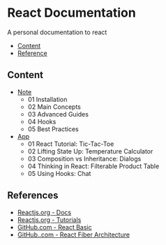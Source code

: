 # React Documentation

A personal documentation to react

- [Content](#content)
- [Reference](#reference)

## Content

- [Note](./note/index.md)
  - 01 Installation
  - 02 Main Concepts
  - 03 Advanced Guides
  - 04 Hooks
  - 05 Best Practices
- [App](./src/App.tsx)
  - 01 React Tutorial: Tic-Tac-Toe
  - 02 Lifting State Up: Temperature Calculator
  - 03 Composition vs Inheritance: Dialogs
  - 04 Thinking in React: Filterable Product Table
  - 05 Using Hooks: Chat

## References

- [Reactjs.org - Docs](https://reactjs.org/docs/getting-started.html)
- [Reactjs.org - Tutorials](https://reactjs.org/docs/getting-started.html)
- [GitHub.com - React Basic](https://github.com/reactjs/react-basic)
- [GitHub..com - React Fiber Architecture](https://github.com/acdlite/react-fiber-architecture)
